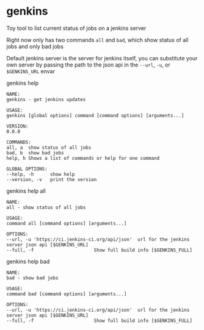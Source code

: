 # genkins

Toy tool to list current status of jobs on a jenkins server

Right now only has two commands `all` and `bad`, which show status of all jobs and only bad jobs

Default jenkins server is the server for jenkins itself, you can substitute your own server by passing the path to the json api in the `--url`, `-u`, or `$GENKINS_URL` envar

genkins help

    NAME:
    genkins - get jenkins updates

    USAGE:
    genkins [global options] command [command options] [arguments...]

    VERSION:
    0.0.0

    COMMANDS:
    all, a	show status of all jobs
    bad, b	show bad jobs
    help, h	Shows a list of commands or help for one command
    
    GLOBAL OPTIONS:
    --help, -h		show help
    --version, -v	print the version
    

genkins help all

    NAME:
    all - show status of all jobs

    USAGE:
    command all [command options] [arguments...]

    OPTIONS:
    --url, -u 'https://ci.jenkins-ci.org/api/json'	url for the jenkins server json api [$GENKINS_URL]
    --full, -f						Show full build info [$GENKINS_FULL]
    

genkins help bad

    NAME:
    bad - show bad jobs

    USAGE:
    command bad [command options] [arguments...]

    OPTIONS:
    --url, -u 'https://ci.jenkins-ci.org/api/json'	url for the jenkins server json api [$GENKINS_URL]
    --full, -f						Show full build info [$GENKINS_FULL]
    
